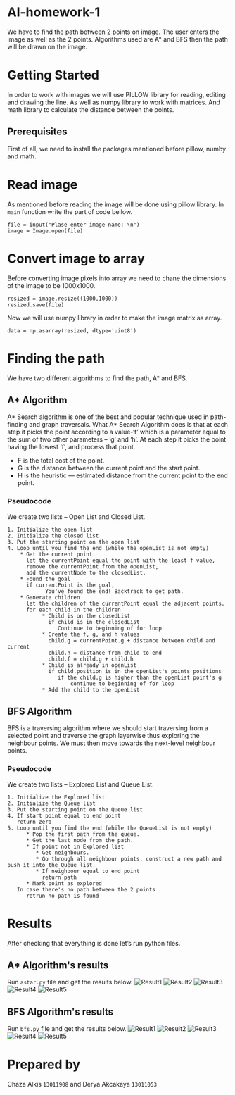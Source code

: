 # AI-homework-1
We have to find the path between 2 points on image. The user enters the image as well as the 2 points. Algorithms used are A* and BFS then the path will be drawn on the image.
# Getting Started
In order to work with images we will use PILLOW library for reading, editing and drawing the line. As well as numpy library to work with matrices. And math library to calculate the distance between the points.
## Prerequisites
First of all, we need to install the packages mentioned before pillow, numby and math.
# Read image
As mentioned before reading the image will be done using pillow library. In `main` function write the part of code bellow.
```
file = input("Plase enter image name: \n")
image = Image.open(file)
```
# Convert image to array
Before converting image pixels into array we need to chane the dimensions of the image to be 1000x1000.
```
resized = image.resize((1000,1000))
resized.save(file)
```
Now we will use numpy library in order to make the image matrix as array.
```
data = np.asarray(resized, dtype='uint8')
```
# Finding the path
We have two different algorithms to find the path, A* and BFS.
## A* Algorithm
A* Search algorithm is one of the best and popular technique used in path-finding and graph traversals. What A* Search Algorithm does is that at each step it picks the point according to a value-‘f’ which is a parameter equal to the sum of two other parameters – ‘g’ and ‘h’. At each step it picks the point having the lowest ‘f’, and process that point.
* F is the total cost of the point.
* G is the distance between the current point and the start point.
* H is the heuristic — estimated distance from the current point to the end point.
### Pseudocode
We create two lists – Open List and Closed List.
```
1. Initialize the open list
2. Initialize the closed list
3. Put the starting point on the open list
4. Loop until you find the end (while the openList is not empty)
    * Get the current point. 
      let the currentPoint equal the point with the least f value,
      remove the currentPoint from the openList,
      add the currentNode to the closedList.
    * Found the goal
      if currentPoint is the goal,
            You've found the end! Backtrack to get path.
    * Generate children
      let the children of the currentPoint equal the adjacent points.
      for each child in the children
           * Child is on the closedList
             if child is in the closedList
                Continue to beginning of for loop
           * Create the f, g, and h values
             child.g = currentPoint.g + distance between child and current
             child.h = distance from child to end
             child.f = child.g + child.h
           * Child is already in openList
             if child.position is in the openList's points positions
                if the child.g is higher than the openList point's g
                    continue to beginning of for loop
           * Add the child to the openList
```
## BFS Algorithm
BFS is a traversing algorithm where we should start traversing from a selected point and traverse the graph layerwise thus exploring the neighbour points. We must then move towards the next-level neighbour points.
### Pseudocode
We create two lists – Explored List and Queue List.
```
1. Initialize the Explored list
2. Initialize the Queue list
3. Put the starting point on the Queue list
4. If start point equal to end point 
   return zero
5. Loop until you find the end (while the QueueList is not empty)
      * Pop the first path from the queue.
      * Get the last node from the path.
      * If point not in Explored list
         * Get neighbours.
         * Go through all neighbour points, construct a new path and push it into the Queue list.
         * If neighbour equal to end point
           return path
      * Mark point as explored
   In case there's no path between the 2 points
      retrun no path is found
```
# Results
After checking that everything is done let’s run python files.
## A* Algorithm's results
Run `astar.py` file and get the results below.
![Result1](https://github.com/shazaalqays/AI-homework-1/tree/master/pics/astar1.png)
![Result2](https://github.com/shazaalqays/AI-homework-1/tree/master/pics/astar2.png)
![Result3](https://github.com/shazaalqays/AI-homework-1/tree/master/pics/astar3.png)
![Result4](https://github.com/shazaalqays/AI-homework-1/tree/master/pics/astar4.png)
![Result5](https://github.com/shazaalqays/AI-homework-1/tree/master/pics/astar5.png)

## BFS Algorithm's results
Run `bfs.py` file and get the results below.
![Result1](https://github.com/shazaalqays/AI-homework-1/tree/master/pics/bfs1.png)
![Result2](https://github.com/shazaalqays/AI-homework-1/tree/master/pics/bfs2.png)
![Result3](https://github.com/shazaalqays/AI-homework-1/tree/master/pics/bfs3.png)
![Result4](https://github.com/shazaalqays/AI-homework-1/tree/master/pics/bfs4.png)
![Result5](https://github.com/shazaalqays/AI-homework-1/tree/master/pics/bfs5.png)

# Prepared by
Chaza Alkis `13011908` and Derya Akcakaya `13011053`
